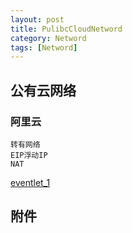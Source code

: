 ```yaml
---
layout: post
title: PulibcCloudNetword
category: Netword
tags: [Netword]
---
```



## 公有云网络 
### 阿里云
`转有网络`  
`EIP浮动IP`  
`NAT`  

   [eventlet_1](http://blog.csdn.net/hackerain/article/details/7836993)




## 附件

